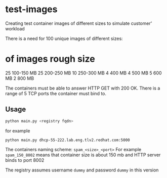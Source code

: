 # test-images #

Creating test container images of different sizes to simulate customer' workload

There is a need for 100 unique images of different sizes:
# of images          rough size 
25                   100-150 MB 
25                   200-250 MB 
10                   250-300 MB 
4                     400 MB 
4                     500 MB 
5                     600 MB 
2                     800 MB 

The containers must be able to answer HTTP GET with 200 OK. There is a range of 5 TCP ports the container must bind to.

## Usage ##
```bash
python main.py <registry fqdn>
```
for example
```bash
python main.py dhcp-55-222.lab.eng.tlv2.redhat.com:5000
```

The containers naming scheme:
`spam_<size>_<port>`
For example
`spam_150_8002` means that container size is about 150 mb and HTTP server binds to port 8002

The registry assumes username `dummy` and password `dummy` in this version
